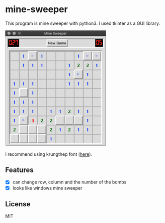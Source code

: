 # mine-sweeper

This program is mine sweeper with python3. I used tkinter as a GUI library.

<img src="./img/sample.png" width="320px">

I recommend using krungthep font ([here](http://fonts3.com/fonts/k/Krungthep.html "donwload page")).

## Features
- [x] can change row, column and the number of the bombs
- [x] looks like windows mine sweeper

## License
MIT